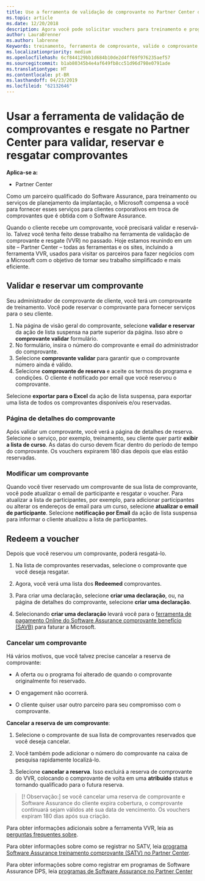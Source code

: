 ```yaml
---
title: Use a ferramenta de validação de comprovante no Partner Center de comprovantes de treinamento e outros | Partner Center
ms.topic: article
ms.date: 12/20/2018
description: Agora você pode solicitar vouchers para treinamento e programas de garantia de software no Partner Center
author: LauraBrenner
ms.author: labrenne
Keywords: treinamento, ferramenta de comprovante, valide o comprovante, declarações de garantia de software, DPS, SATV
ms.localizationpriority: medium
ms.openlocfilehash: 6cf844129bb1d684b10de2d4ff69f976235aef57
ms.sourcegitcommit: b1ab80345b4e4af649fb8cc51d96d798e0791ade
ms.translationtype: HT
ms.contentlocale: pt-BR
ms.lasthandoff: 04/23/2019
ms.locfileid: "62132646"
---
```

# <a name="use-the-voucher-validation-and-redemption-tool-in-partner-center-to-validate-reserve-and-redeem-vouchers"></a>Usar a ferramenta de validação de comprovantes e resgate no Partner Center para validar, reservar e resgatar comprovantes 

**Aplica-se a:**

- Partner Center

Como um parceiro qualificado do Software Assurance, para treinamento ou serviços de planejamento da implantação, o Microsoft compensa a você para fornecer esses serviços para clientes corporativos em troca de comprovantes que é obtida com o Software Assurance.

Quando o cliente recebe um comprovante, você precisará validar e reservá-lo. Talvez você tenha feito desse trabalho na ferramenta de validação de comprovante e resgate (VVR) no passado. Hoje estamos reunindo em um site – Partner Center – todas as ferramentas e os sites, incluindo a ferramenta VVR, usados para visitar os parceiros para fazer negócios com a Microsoft com o objetivo de tornar seu trabalho simplificado e mais eficiente.

## <a name="validate-and-reserve-a-voucher"></a>Validar e reservar um comprovante

Seu administrador de comprovante de cliente, você terá um comprovante de treinamento. Você pode reservar o comprovante para fornecer serviços para o seu cliente.

1. Na página de visão geral do comprovante, selecione **validar e reservar** da ação de lista suspensa na parte superior da página. Isso abre o **comprovante validar** formulário.
2. No formulário, insira o número do comprovante e email do administrador do comprovante.
3. Selecione **comprovante validar** para garantir que o comprovante número ainda é válido.
4. Selecione **comprovante de reserva** e aceite os termos do programa e condições. O cliente é notificado por email que você reservou o comprovante.

Selecione **exportar para o Excel** da ação de lista suspensa, para exportar uma lista de todos os comprovantes disponíveis e/ou reservadas.

### <a name="voucher-details-page"></a>Página de detalhes do comprovante

Após validar um comprovante, você verá a página de detalhes de reserva. Selecione o serviço, por exemplo, treinamento, seu cliente quer partir **exibir a lista de curso**.
As datas do curso devem ficar dentro do período de tempo do comprovante. Os vouchers expirarem 180 dias depois que elas estão reservadas.

### <a name="modify-a-voucher"></a>Modificar um comprovante

Quando você tiver reservado um comprovante de sua lista de comprovante, você pode atualizar o email de participante e resgatar o voucher. Para atualizar a lista de participantes, por exemplo, para adicionar participantes ou alterar os endereços de email para um curso, selecione **atualizar o email de participante**. Selecione **notificação por Email** da ação de lista suspensa para informar o cliente atualizou a lista de participantes.

## <a name="redeem-a-voucher"></a>Redeem a voucher

Depois que você reservou um comprovante, poderá resgatá-lo. 

1. Na lista de comprovantes reservadas, selecione o comprovante que você deseja resgatar. 
2. Agora, você verá uma lista dos **Redeemed** comprovantes.

4. Para criar uma declaração, selecione **criar uma declaração**, ou, na página de detalhes do comprovante, selecione **criar uma declaração**.

5. Selecionando **criar uma declaração** levará você para o [ferramenta de pagamento Online do Software Assurance comprovante benefício (SAVB)](https://planningservices.partners.extranet.microsoft.com/en/Pages/getpaid.aspx) para faturar a Microsoft.


### <a name="cancel-a-voucher"></a>Cancelar um comprovante

Há vários motivos, que você talvez precise cancelar a reserva de comprovante:

- A oferta ou o programa foi alterado de quando o comprovante originalmente foi reservado.

- O engagement não ocorrerá.

- O cliente quiser usar outro parceiro para seu compromisso com o comprovante.

**Cancelar a reserva de um comprovante**:

1. Selecione o comprovante de sua lista de comprovantes reservados que você deseja cancelar.

2. Você também pode adicionar o número do comprovante na caixa de pesquisa rapidamente localizá-lo. 

3. Selecione **cancelar a reserva**. Isso excluirá a reserva de comprovante do VVR, colocando o comprovante de volta em uma **atribuído** status e tornando qualificado para o futura reserva.

>[! Observação:] se você cancelar uma reserva de comprovante e Software Assurance do cliente expira cobertura, o comprovante continuará sejam válidos até sua data de vencimento. Os vouchers expiram 180 dias após sua criação.

Para obter informações adicionais sobre a ferramenta VVR, leia as [perguntas frequentes sobre](vvr-faq.md).

Para obter informações sobre como se registrar no SATV, leia [programa Software Assurance treinamento comprovante (SATV) no Partner Center](software-assurance-satv.md).

Para obter informações sobre como registrar em programas de Software Assurance DPS, leia [programas de Software Assurance no Partner Center](software-assurance-dps.md)

